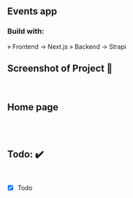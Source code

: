 <h2>Events app</h2>

<h3>Build with:</h3>

» Frontend -> Next.js
» Backend -> Strapi

<h2>Screenshot of Project 📸</h2>
<br>

## Home page

<div align='center'>

<img src="">

</div>

<br>
<br>

<h2>Todo: ✔️</h2>
<br>

- [x] Todo

<br>
